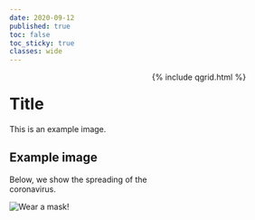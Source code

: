 ```yaml
---
date: 2020-09-12
published: true
toc: false
toc_sticky: true
classes: wide
---
```

<div class="row">
<div style="float: left; width: 50%;">

# Title

This is an example image.

## Example image

Below, we show the spreading of the coronavirus.

![Wear a mask!](https://i.giphy.com/YMRTIe8Gikpw4lpewu.gif)
</div>
<div style="float: right; width: 50%;">
{% include qgrid.html %}
</div>
</div>


